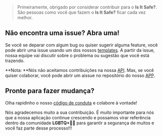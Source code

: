 >Primeiramente, obrigado por considerar contribuir para o **Is It Safe?**. São pessoas como você que fazem o **Is It Safe?** ficar cada vez melhor. 

## Não encontra uma issue? Abra uma!
Se você se deparar com algum bug ou quiser sugerir alguma feature, você pode abrir uma issue usando um dos nossos [templates](https://github.com/Is-It-Safe/isItSafe-API/issues/new/choose "templates"). A partir da issue, nossa equipe vai discutir sobre o problema ou sugestão que você está trazendo.

**Nota: **Nós não aceitamos contribuições na nossa [API](https://github.com/Is-It-Safe/isItSafe-API "API"). Mas, se você quiser colaborar, você pode abrir um aissue no repositório do nosso [APP](https://github.com/Is-It-Safe/isItSafe-APP).

## Pronte para fazer mudança?
Olha rapidinho o nosso [código de conduta](https://github.com/Is-It-Safe/isItSafe-API/blob/main/CODE_OF_CONDUCT.md "código de conduta") e colabore à vontade!

Nós agradecemos muito a sua contribuição. É muito importante para nós que a nossa aplicação continue crescendo e possamos virar referência dentro da comunidade **LGBTQ+**🏳️‍🌈 para garantir a segurança de muitos e você faz parte desse processo!!!



